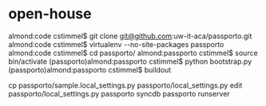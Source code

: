 open-house
==========
almond:code cstimmel$ git clone git@github.com:uw-it-aca/passporto.git
almond:code cstimmel$ virtualenv --no-site-packages passporto
almond:code cstimmel$ cd passporto/
almond:passporto cstimmel$ source bin/activate
(passporto)almond:passporto cstimmel$ python bootstrap.py 
(passporto)almond:passporto cstimmel$ buildout

cp passporto/sample.local_settings.py passporto/local_settings.py
edit passporto/local_settings.py
passporto syncdb
passporto runserver
